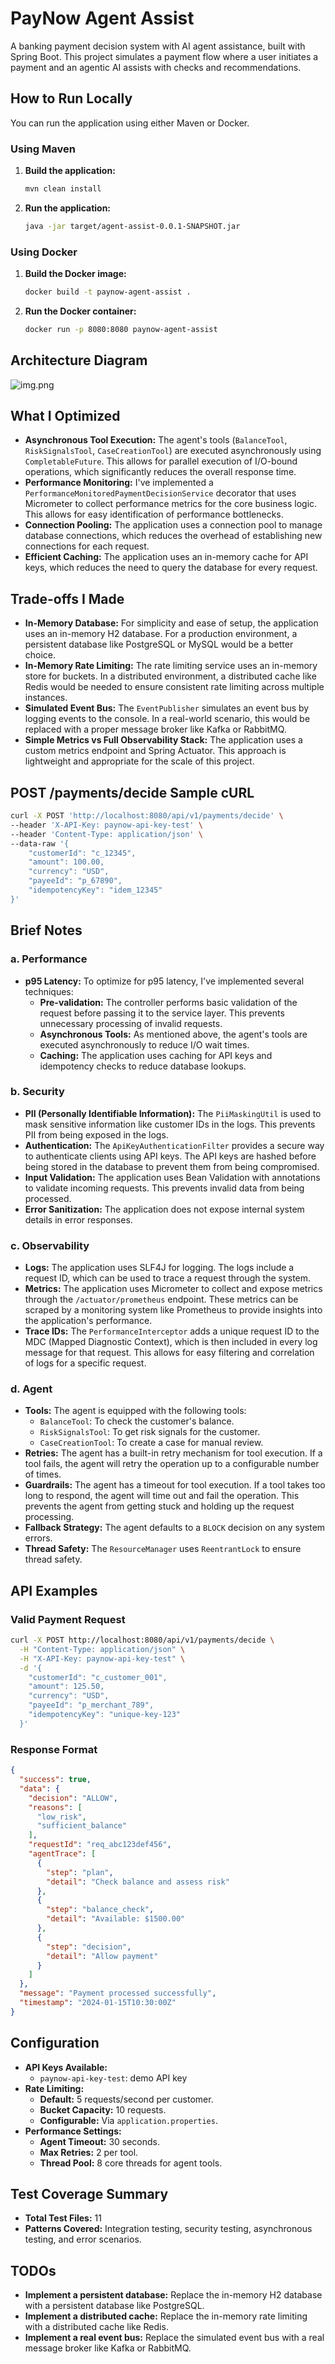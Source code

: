 # PayNow Agent Assist

A banking payment decision system with AI agent assistance, built with Spring Boot. This project simulates a payment flow where a user initiates a payment and an agentic AI assists with checks and recommendations.

## How to Run Locally

You can run the application using either Maven or Docker.

### Using Maven

1.  **Build the application:**

    ```bash
    mvn clean install
    ```

2.  **Run the application:**

    ```bash
    java -jar target/agent-assist-0.0.1-SNAPSHOT.jar
    ```

### Using Docker

1.  **Build the Docker image:**

    ```bash
    docker build -t paynow-agent-assist .
    ```

2.  **Run the Docker container:**

    ```bash
    docker run -p 8080:8080 paynow-agent-assist
    ```

## Architecture Diagram

![img.png](architecture_diagram.png)

## What I Optimized

- **Asynchronous Tool Execution:** The agent's tools (`BalanceTool`, `RiskSignalsTool`, `CaseCreationTool`) are executed asynchronously using `CompletableFuture`. This allows for parallel execution of I/O-bound operations, which significantly reduces the overall response time.
- **Performance Monitoring:** I've implemented a `PerformanceMonitoredPaymentDecisionService` decorator that uses Micrometer to collect performance metrics for the core business logic. This allows for easy identification of performance bottlenecks.
- **Connection Pooling:** The application uses a connection pool to manage database connections, which reduces the overhead of establishing new connections for each request.
- **Efficient Caching:** The application uses an in-memory cache for API keys, which reduces the need to query the database for every request.

## Trade-offs I Made

- **In-Memory Database:** For simplicity and ease of setup, the application uses an in-memory H2 database. For a production environment, a persistent database like PostgreSQL or MySQL would be a better choice.
- **In-Memory Rate Limiting:** The rate limiting service uses an in-memory store for buckets. In a distributed environment, a distributed cache like Redis would be needed to ensure consistent rate limiting across multiple instances.
- **Simulated Event Bus:** The `EventPublisher` simulates an event bus by logging events to the console. In a real-world scenario, this would be replaced with a proper message broker like Kafka or RabbitMQ.
- **Simple Metrics vs Full Observability Stack:**
  The application uses a custom metrics endpoint and Spring Actuator.
  This approach is lightweight and appropriate for the scale of this project.

## POST /payments/decide Sample cURL

```bash
curl -X POST 'http://localhost:8080/api/v1/payments/decide' \
--header 'X-API-Key: paynow-api-key-test' \
--header 'Content-Type: application/json' \
--data-raw '{
    "customerId": "c_12345",
    "amount": 100.00,
    "currency": "USD",
    "payeeId": "p_67890",
    "idempotencyKey": "idem_12345"
}'
```

## Brief Notes

### a. Performance

- **p95 Latency:** To optimize for p95 latency, I've implemented several techniques:
  - **Pre-validation:** The controller performs basic validation of the request before passing it to the service layer. This prevents unnecessary processing of invalid requests.
  - **Asynchronous Tools:** As mentioned above, the agent's tools are executed asynchronously to reduce I/O wait times.
  - **Caching:** The application uses caching for API keys and idempotency checks to reduce database lookups.

### b. Security

- **PII (Personally Identifiable Information):** The `PiiMaskingUtil` is used to mask sensitive information like customer IDs in the logs. This prevents PII from being exposed in the logs.
- **Authentication:** The `ApiKeyAuthenticationFilter` provides a secure way to authenticate clients using API keys. The API keys are hashed before being stored in the database to prevent them from being compromised.
- **Input Validation:** The application uses Bean Validation with annotations to validate incoming requests. This prevents invalid data from being processed.
- **Error Sanitization:** The application does not expose internal system details in error responses.

### c. Observability

- **Logs:** The application uses SLF4J for logging. The logs include a request ID, which can be used to trace a request through the system.
- **Metrics:** The application uses Micrometer to collect and expose metrics through the `/actuator/prometheus` endpoint. These metrics can be scraped by a monitoring system like Prometheus to provide insights into the application's performance.
- **Trace IDs:** The `PerformanceInterceptor` adds a unique request ID to the MDC (Mapped Diagnostic Context), which is then included in every log message for that request. This allows for easy filtering and correlation of logs for a specific request.

### d. Agent

- **Tools:** The agent is equipped with the following tools:
  - `BalanceTool`: To check the customer's balance.
  - `RiskSignalsTool`: To get risk signals for the customer.
  - `CaseCreationTool`: To create a case for manual review.
- **Retries:** The agent has a built-in retry mechanism for tool execution. If a tool fails, the agent will retry the operation up to a configurable number of times.
- **Guardrails:** The agent has a timeout for tool execution. If a tool takes too long to respond, the agent will time out and fail the operation. This prevents the agent from getting stuck and holding up the request processing.
- **Fallback Strategy:** The agent defaults to a `BLOCK` decision on any system errors.
- **Thread Safety:** The `ResourceManager` uses `ReentrantLock` to ensure thread safety.

## API Examples

### Valid Payment Request

```bash
curl -X POST http://localhost:8080/api/v1/payments/decide \
  -H "Content-Type: application/json" \
  -H "X-API-Key: paynow-api-key-test" \
  -d '{
    "customerId": "c_customer_001",
    "amount": 125.50,
    "currency": "USD",
    "payeeId": "p_merchant_789",
    "idempotencyKey": "unique-key-123"
  }'
```

### Response Format

```json
{
  "success": true,
  "data": {
    "decision": "ALLOW",
    "reasons": [
      "low_risk",
      "sufficient_balance"
    ],
    "requestId": "req_abc123def456",
    "agentTrace": [
      {
        "step": "plan",
        "detail": "Check balance and assess risk"
      },
      {
        "step": "balance_check",
        "detail": "Available: $1500.00"
      },
      {
        "step": "decision",
        "detail": "Allow payment"
      }
    ]
  },
  "message": "Payment processed successfully",
  "timestamp": "2024-01-15T10:30:00Z"
}
```
## Configuration

- **API Keys Available:**
  - `paynow-api-key-test`: demo API key
- **Rate Limiting:**
  - **Default:** 5 requests/second per customer.
  - **Bucket Capacity:** 10 requests.
  - **Configurable:** Via `application.properties`.
- **Performance Settings:**
  - **Agent Timeout:** 30 seconds.
  - **Max Retries:** 2 per tool.
  - **Thread Pool:** 8 core threads for agent tools.


## Test Coverage Summary

- **Total Test Files:** 11
- **Patterns Covered:** Integration testing, security testing, asynchronous testing, and error scenarios.

## TODOs

- **Implement a persistent database:** Replace the in-memory H2 database with a persistent database like PostgreSQL.
- **Implement a distributed cache:** Replace the in-memory rate limiting with a distributed cache like Redis.
- **Implement a real event bus:** Replace the simulated event bus with a real message broker like Kafka or RabbitMQ.


```
